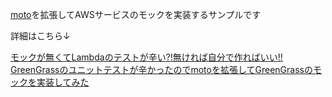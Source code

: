[moto](https://github.com/spulec/moto/)を拡張してAWSサービスのモックを実装するサンプルです

詳細はこちら↓

 <a href="https://dev.classmethod.jp/cloud/aws/implement-greengrass-mock/" target="_blank">モックが無くてLambdaのテストが辛い?!無ければ自分で作ればいい!! GreenGrassのユニットテストが辛かったのでmotoを拡張してGreenGrassのモックを実装してみた</a>